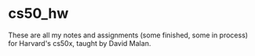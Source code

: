 # cs50_hw
These are all my notes and assignments (some finished, some in process) for Harvard's cs50x, taught by David Malan.
